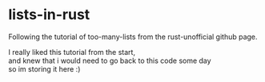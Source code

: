 # lists-in-rust
Following the tutorial of too-many-lists from the rust-unofficial github page.

I really liked this tutorial from the start,  
and knew that i would need to go back to this code some day  
so im storing it here :)
